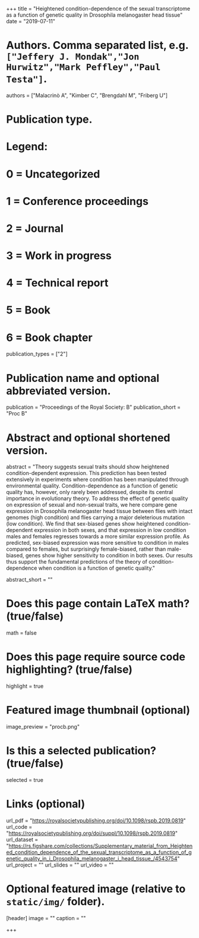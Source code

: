 +++
title = "Heightened condition-dependence of the sexual transcriptome as a function of genetic quality in Drosophila melanogaster head tissue"
date = "2019-07-11"

# Authors. Comma separated list, e.g. `["Jeffery J. Mondak","Jon Hurwitz","Mark Peffley","Paul Testa"]`.
authors = ["Malacrinò A", "Kimber C", "Brengdahl M", "Friberg U"]

# Publication type.
# Legend:
# 0 = Uncategorized
# 1 = Conference proceedings
# 2 = Journal
# 3 = Work in progress
# 4 = Technical report
# 5 = Book
# 6 = Book chapter
publication_types = ["2"]

# Publication name and optional abbreviated version.
publication = "Proceedings of the Royal Society: B"
publication_short = "Proc B"

# Abstract and optional shortened version.
abstract = "Theory suggests sexual traits should show heightened condition-dependent expression. This prediction has been tested extensively in experiments where condition has been manipulated through environmental quality. Condition-dependence as a function of genetic quality has, however, only rarely been addressed, despite its central importance in evolutionary theory. To address the effect of genetic quality on expression of sexual and non-sexual traits, we here compare gene expression in Drosophila melanogaster head tissue between flies with intact genomes (high condition) and flies carrying a major deleterious mutation (low condition). We find that sex-biased genes show heightened condition-dependent expression in both sexes, and that expression in low condition males and females regresses towards a more similar expression profile. As predicted, sex-biased expression was more sensitive to condition in males compared to females, but surprisingly female-biased, rather than male-biased, genes show higher sensitivity to condition in both sexes. Our results thus support the fundamental predictions of the theory of condition-dependence when condition is a function of genetic quality."

abstract_short = ""

# Does this page contain LaTeX math? (true/false)
math = false

# Does this page require source code highlighting? (true/false)
highlight = true

# Featured image thumbnail (optional)
image_preview = "procb.png"

# Is this a selected publication? (true/false)
selected = true

# Links (optional)
url_pdf = "https://royalsocietypublishing.org/doi/10.1098/rspb.2019.0819"
url_code = "https://royalsocietypublishing.org/doi/suppl/10.1098/rspb.2019.0819"
url_dataset = "https://rs.figshare.com/collections/Supplementary_material_from_Heightened_condition_dependence_of_the_sexual_transcriptome_as_a_function_of_genetic_quality_in_i_Drosophila_melanogaster_i_head_tissue_/4543754"
url_project = ""
url_slides = ""
url_video = ""

# Optional featured image (relative to `static/img/` folder).
[header]
image = ""
caption = ""

+++
